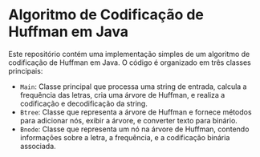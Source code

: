 # Algoritmo de Codificação de Huffman em Java

Este repositório contém uma implementação simples de um algoritmo de codificação de Huffman em Java. O código é organizado em três classes principais:

- `Main`: Classe principal que processa uma string de entrada, calcula a frequência das letras, cria uma árvore de Huffman, e realiza a codificação e decodificação da string.
- `Btree`: Classe que representa a árvore de Huffman e fornece métodos para adicionar nós, exibir a árvore, e converter texto para binário.
- `Bnode`: Classe que representa um nó na árvore de Huffman, contendo informações sobre a letra, a frequência, e a codificação binária associada.

